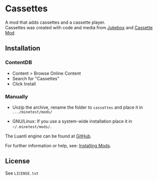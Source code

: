 # Cassettes

A mod that adds cassettes and a cassette player.
<br>
Cassettes was created with code and media from [Jukebox](https://github.com/minetest-mods/jukebox) and [Cassette Mod](https://github.com/ThePamps/opencassettemod)

## Installation

### ContentDB

* Content > Browse Online Content
* Search for "Cassettes"
* Click Install

### Manually

- Unzip the archive, rename the folder to `cassettes` and
place it in `.../minetest/mods/`

- GNU/Linux: If you use a system-wide installation place it in `~/.minetest/mods/`.

The Luanti engine can be found at [GitHub](https://github.com/minetest/minetest).

For further information or help, see: [Installing Mods](https://wiki.luanti.org/Installing_Mods).

## License

See `LICENSE.txt`
